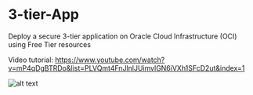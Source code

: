 # 3-tier-App
Deploy a secure 3-tier application on Oracle Cloud Infrastructure (OCI) using Free Tier resources

Video tutorial: https://www.youtube.com/watch?v=mP4qDgBTRDo&list=PLVQmt4FnJlnlJUimvlGN6iVXh1SFcD2ut&index=1

![alt text](https://user-images.githubusercontent.com/41151040/68585865-1ad01b00-048c-11ea-9703-c6503d559a14.png)
